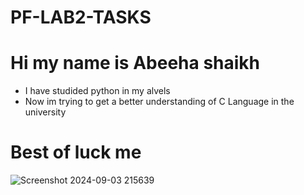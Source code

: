 # PF-LAB2-TASKS
# Hi my name is Abeeha shaikh 
 * I have studided python in my alvels 
 * Now im trying to get a better understanding of C Language in the university
# Best of luck me 

![Screenshot 2024-09-03 215639](https://github.com/user-attachments/assets/ae4f96d6-a5e4-41b9-81f7-d397eb3bcae3)
